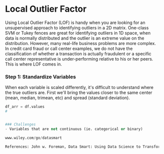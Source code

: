 # Local Outlier Factor

Using Local Outlier Factor (LOF) is handy when you are looking for an unsupervised approach to identifying outliers in a 2D matrix. One-class SVM or Tukey fences 
are great for identifying outliers in 1D space, when data is normally distributed and the outlier is an extreme value on the distribution. 
However, many real-life business problems are more complex. In credit card fraud or call center examples, we do not have the
classification of whether a transaction is actually fraudulent or a specific call center representative is under-performing relative 
to his or her peers. This is where LOF comes in.  

### Step 1: Standardize Variables
When each variable is scaled differently, it's difficult to understand where the true outliers are. First we'll bring the values 
closer to the same center (mean, median, trimean, etc) and spread (standard deviation). 

```python
df_arr = df.values
# 


### Challenges
- Variables that are not continuous (ie. categorical or binary)

www.wiley.com/go/datasmart

References: John w. Foreman, Data Smart: Using Data Science to Transform Information into Insight
